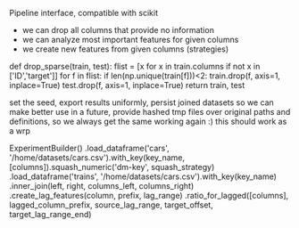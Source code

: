 Pipeline interface, compatible with scikit
- we can drop all columns that provide no information
- we can analyze most important features for given columns
- we create new features from given columns (strategies)

def drop_sparse(train, test):
    flist = [x for x in train.columns if not x in ['ID','target']]
    for f in flist:
        if len(np.unique(train[f]))<2:
            train.drop(f, axis=1, inplace=True)
            test.drop(f, axis=1, inplace=True)
    return train, test


set the seed, export results uniformly, persist joined datasets so we can make better use in a future, provide hashed tmp files over original paths and definitions, so we always get the same working again :)
this should work as a wrp

ExperimentBuilder()
   .load_dataframe('cars', '/home/datasets/cars.csv').with_key(key_name, [columns]).squash_numeric('dm-key', squash_strategy)
   .load_dataframe('trains', '/home/datasets/cars.csv').with_key(key_name)
   .inner_join(left, right, columns_left, columns_right)
   .create_lag_features(column, prefix, lag_range)
   .ratio_for_lagged([columns], lagged_column_prefix, source_lag_range, target_offset, target_lag_range_end)

